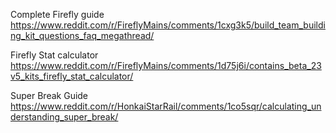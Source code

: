 Complete Firefly guide
https://www.reddit.com/r/FireflyMains/comments/1cxg3k5/build_team_building_kit_questions_faq_megathread/

Firefly Stat calculator
https://www.reddit.com/r/FireflyMains/comments/1d75j6i/contains_beta_23v5_kits_firefly_stat_calculator/

Super Break Guide
https://www.reddit.com/r/HonkaiStarRail/comments/1co5sqr/calculating_understanding_super_break/
